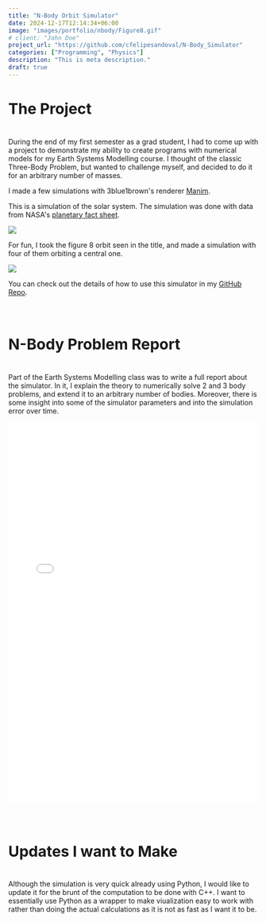 ```yaml
---
title: "N-Body Orbit Simulator"
date: 2024-12-17T12:14:34+06:00
image: "images/portfolio/nbody/Figure8.gif"
# client: "John Doe"
project_url: "https://github.com/cfelipesandoval/N-Body_Simulator"
categories: ["Programming", "Physics"]
description: "This is meta description."
draft: true
---
```

<h4 class="text-center" style="font-size: 30px">
The Project
</h4>

During the end of my first semester as a grad student, I had to come up with a project to demonstrate my ability to create programs with numerical models for my Earth Systems Modelling course. I thought of the classic Three-Body Problem, but wanted to challenge myself, and decided to do it for an arbitrary number of masses.

I made a few simulations with 3blue1brown's renderer [Manim](https://github.com/3b1b/manim). 

This is a simulation of the solar system. The simulation was done with data from NASA's [planetary fact sheet](https://nssdc.gsfc.nasa.gov/planetary/factsheet/).

<img src = "/images/portfolio/nbody/SolarSystem.gif" class="postimage">

For fun, I took the figure 8 orbit seen in the title, and made a simulation with four of them orbiting a central one. 

<img src = "/images/portfolio/nbody/OrbitingFig8.gif" class="postimage">

You can check out the details of how to use this simulator in my [GitHub Repo](https://github.com/cfelipesandoval/N-Body_Simulator).


<h4 class="text-center" style="font-size: 30px">
<br>N-Body Problem Report
</h4>

Part of the Earth Systems Modelling class was to write a full report about the simulator. In it, I explain the theory to numerically solve 2 and 3 body problems, and extend it to an arbitrary number of bodies. Moreover, there is some insight into some of the simulator parameters and into the simulation error over time. 

<embed src="/images/portfolio/nbody/report.pdf" 
       type="application/pdf"
       frameBorder="0"
       scrolling="auto"
       height="768px"
       width="100%"/>

<h4 class="text-center" style="font-size: 30px">
<br>Updates I want to Make
</h4>

Although the simulation is very quick already using Python, I would like to update it for the brunt of the computation to be done with C++. I want to essentially use Python as a wrapper to make viualization easy to work with rather than doing the actual calculations as it is not as fast as I want it to be. 
